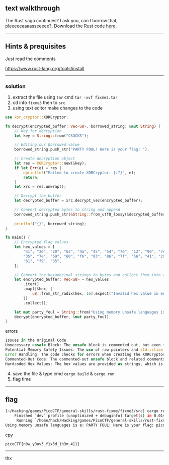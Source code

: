 ## text walkthrough
The Rust saga continues? I ask you, can I borrow that, pleeeeeaaaasseeeee?,
Download the Rust code [here](https://challenge-files.picoctf.net/c_verbal_sleep/dcdaf491b35c1d0f5075e9583edbbb7aaea1dffb6ad32bc000e4d87b5200ff7b/fixme3.tar.gz).

---
## Hints & prequisites
Just read the comments

https://www.rust-lang.org/tools/install

---
### solution
1. extract the file using `tar` cmd `tar -xvf fixme3.tar`
2. cd into `fixme3` then to `src`
3. using text editor make changes to the code

```rust
use xor_cryptor::XORCryptor;

fn decrypt(encrypted_buffer: Vec<u8>, borrowed_string: &mut String) {
    // Key for decryption
    let key = String::from("CSUCKS");

    // Editing our borrowed value
    borrowed_string.push_str("PARTY FOUL! Here is your flag: ");

    // Create decryption object
    let res = XORCryptor::new(&key);
    if let Err(e) = res {
        eprintln!("Failed to create XORCryptor: {:?}", e);
        return;
    }
    let xrc = res.unwrap();

    // Decrypt the buffer
    let decrypted_buffer = xrc.decrypt_vec(encrypted_buffer);

    // Convert decrypted bytes to string and append
    borrowed_string.push_str(&String::from_utf8_lossy(&decrypted_buffer));
    
    println!("{}", borrowed_string);
}

fn main() {
    // Encrypted flag values
    let hex_values = [
        "41", "30", "20", "63", "4a", "45", "54", "76", "12", "90", "7e", "53", "63", "e1", "01",
        "35", "7e", "59", "60", "f6", "03", "86", "7f", "56", "41", "29", "30", "6f", "08", "c3",
        "61", "f9", "35",
    ];

    // Convert the hexadecimal strings to bytes and collect them into a vector
    let encrypted_buffer: Vec<u8> = hex_values
        .iter()
        .map(|&hex| {
            u8::from_str_radix(hex, 16).expect("Invalid hex value in encrypted buffer")
        })
        .collect();

    let mut party_foul = String::from("Using memory unsafe languages is a: ");
    decrypt(encrypted_buffer, &mut party_foul);
}
```
errors
```rust
Issues in the Original Code
Unnecessary unsafe Block: The unsafe block is commented out, but even if it were active, it’s unnecessary. The decrypt_vec method likely returns a Vec<u8>, which is already memory-safe. Converting it to a raw pointer and then to a slice is redundant and risky.
Potential Memory Safety Issues: The use of raw pointers and std::slice::from_raw_parts is unnecessary since Vec<u8> already provides safe access to its contents.
Error Handling: The code checks for errors when creating the XORCryptor but doesn’t provide meaningful error feedback. It silently returns, which might not be ideal for debugging.
Commented-Out Code: The commented-out unsafe block and related comments suggest incomplete or experimental code, which should be cleaned up.
Hardcoded Hex Values: The hex values are provided as strings, which is fine, but the code could validate them better to avoid runtime panics.
```
4. save the file & type cmd `cargo build` & `cargo run`
5. flag time

---

## flag

```bash
[~/Hacking/games/PicoCTF/general-skills/rust-fixme/fixme3/src] cargo run
    Finished `dev` profile [unoptimized + debuginfo] target(s) in 0.01s
     Running `/home/hack/Hacking/games/PicoCTF/general-skills/rust-fixme/fixme3/target/debug/rust_proj`
Using memory unsafe languages is a: PARTY FOUL! Here is your flag: picoCTF{n0w_y0uv3_f1x3d_1h3m_411}

```
cpy
```
picoCTF{n0w_y0uv3_f1x3d_1h3m_411}
```
---
thx

